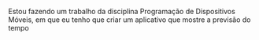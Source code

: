 Estou fazendo um trabalho da disciplina Programação de Dispositivos Móveis, em que eu tenho que criar um aplicativo que mostre a previsão do tempo
